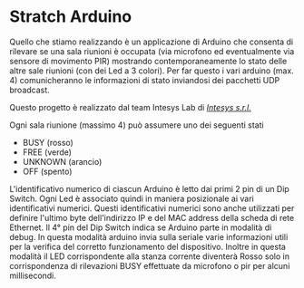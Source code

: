 # Stratch Arduino

Quello che stiamo realizzando è un applicazione di Arduino che consenta di rilevare
se una sala riunioni è occupata (via microfono ed eventualmente via sensore di movimento PIR)
mostrando contemporaneamente lo stato delle altre sale riunioni (con dei Led a 3 colori).
Per far questo i vari arduino (max. 4) comunicheranno le informazioni di stato inviandosi dei pacchetti UDP broadcast.

Questo progetto è realizzato dal team Intesys Lab di [*Intesys s.r.l.*](http://www.intesys.it/)


Ogni sala riunione (massimo 4) può assumere uno dei seguenti stati
- BUSY (rosso)
- FREE (verde)
- UNKNOWN (arancio)
- OFF (spento)

L'identificativo numerico di ciascun Arduino è letto dai primi 2 pin di un Dip Switch.
Ogni Led è associato quindi in maniera posizionale ai vari identificativi numerici.
Questi identificativi numerici sono anche utilizzati per definire l'ultimo byte dell'indirizzo IP e del MAC address della scheda di rete Ethernet.
Il 4° pin del Dip Switch indica se Arduino parte in modalità di debug.
In questa modalità arduino invia sulla seriale varie informazioni utili per la verifica del corretto funzionamento del dispositivo.
Inoltre in questa modalità il LED corrispondente alla stanza corrente diventerà Rosso solo in corrispondenza di rilevazioni BUSY effettuate da microfono o pir per alcuni millisecondi.


